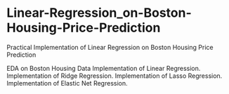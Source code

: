 # Linear-Regression_on-Boston-Housing-Price-Prediction

Practical Implementation of Linear Regression on Boston Housing Price Prediction

EDA on Boston Housing Data
Implementation of Linear Regression.
Implementation of Ridge Regression.
Implementation of Lasso Regression.
Implementation of Elastic Net Regression.
